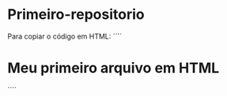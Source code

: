 # Primeiro-repositorio

Para copiar o código em HTML: 
´´´´
<html>
  <H1> Meu primeiro arquivo em HTML</h1>
 
  ´´´´
